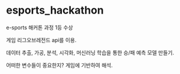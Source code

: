 # esports_hackathon

e-sports 해커톤 과정 1등 수상

게임 리그오브레전드 api를 이용.

데이터 추출, 가공, 분석, 시각화, 머신러닝 학습을 통한 승/패 예측 모델 만들기.

어떠한 변수들이 중요한지? 게임에 기반하여 해석.
